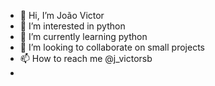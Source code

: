 - 👋 Hi, I’m João Victor
- 👀 I’m interested in python
- 🌱 I’m currently learning python
- 💞️ I’m looking to collaborate on small projects
- 📫 How to reach me @j_victorsb
- 
<!---
Giigantte/Giigantte is a ✨ special ✨ repository because its `README.md` (this file) appears on your GitHub profile.
You can click the Preview link to take a look at your changes.
--->
